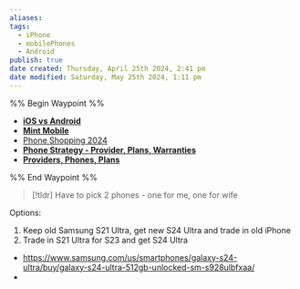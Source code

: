 ```yaml
---
aliases: 
tags:
  - iPhone
  - mobilePhones
  - Android
publish: true
date created: Thursday, April 25th 2024, 2:41 pm
date modified: Saturday, May 25th 2024, 1:11 pm
---
```


%% Begin Waypoint %%
- **[iOS vs Android](iOS%20vs%20Android.md)**
- **[Mint Mobile](Mint%20Mobile.md)**
- [Phone Shopping 2024](Phone%20Shopping%202024.md)
- **[Phone Strategy - Provider, Plans, Warranties](Phone%20Strategy%20-%20Provider,%20Plans,%20Warranties.md)**
- **[Providers, Phones, Plans](Providers,%20Phones,%20Plans.md)**

%% End Waypoint %%

> [!tldr] Have to pick 2 phones - one for me, one for wife

Options:
1. Keep old Samsung S21 Ultra, get new S24 Ultra and trade in old iPhone
2. Trade in S21 Ultra for S23 and get S24 Ultra

- https://www.samsung.com/us/smartphones/galaxy-s24-ultra/buy/galaxy-s24-ultra-512gb-unlocked-sm-s928ulbfxaa/
- 